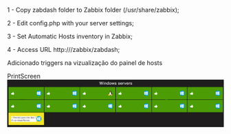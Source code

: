 

1 - Copy zabdash folder to Zabbix folder (/usr/share/zabbix);

2 - Edit config.php with your server settings;

3 - Set Automatic Hosts inventory in Zabbix;

4 - Access URL http://<your zabbix server>/zabbix/zabdash;

Adicionado triggers na vizualização do painel de hosts

PrintScreen
<img src="https://raw.githubusercontent.com/mauroprojetos/zabdash/master/Capturar.PNG" alt="Capturar.PNG">
